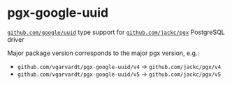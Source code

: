 # pgx-google-uuid

[`github.com/google/uuid`](https://github.com/google/uuid) type support
for [`github.com/jackc/pgx`](https://github.com/jackc/pgx) PostgreSQL driver

Major package version corresponds to the major pgx version, e.g.:

- `github.com/vgarvardt/pgx-google-uuid/v4` -> `github.com/jackc/pgx/v4`
- `github.com/vgarvardt/pgx-google-uuid/v5` -> `github.com/jackc/pgx/v5`
